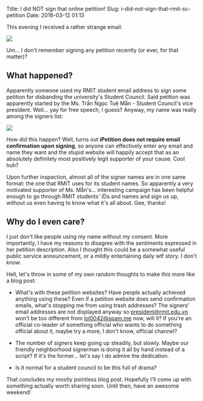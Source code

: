 Title: I did NOT sign that online petition!
Slug: i-did-not-sign-that-rmit-sc-petition
Date: 2016-03-12 01:13

This evening I received a rather strange email:

![](/images/rmitsc_01_wtf.png)

Um... I don't remember signing any petition recently (or ever, for that matter)?

## What happened?

Apparently someone used my RMIT student email address to sign some petition for disbanding the
university's Student Council. Said petition was apparently started by the Ms. Trần Ngọc Tuệ Mẫn -
Student Council's vice president. Well... yay for free speech, I guess? Anyway, my name was really
among the signers list:

![](/images/rmitsc_02_names.png)

How did this happen? Well, turns out **iPetition does not require email confirmation upon
signing**, so anyone can effectively enter any email and name they want and the stupid website will
happily accept that as an absolutely definitely most positively legit supporter of your cause. Cool
huh?

Upon further inspection, almost all of the signer names are in one same format: the one that RMIT
uses for its student names. So apparently a very motivated supporter of Ms. Mẫn's... interesting
campaign has been helpful enough to go through RMIT students' IDs and names and sign us up, without
us even having to know what it's all about. Gee, thanks!

## Why do I even care?

I just don't like people using my name without my consent. More importantly, I have my reasons to
disagree with the sentiments expressed in her petition description. Also I thought this could be a
somewhat useful public service announcement, or a mildly entertaining daily wtf story. I don't
know.

Hell, let's throw in some of my own random thoughts to make this more like a blog post:

- What's with these petition websites? Have people actually achieved anything using these? Even if
  a petition website does send confirmation emails, what's stopping me from using trash addresses?
  The signers' email addresses are not displayed anyway so president@rmit.edu.vn won't be too
  different from lol0042@spam.me now, will it? If you're an official co-leader of something
  official who wants to do something official about it, maybe try a more, I don't know, official
  channel?

- The number of signers keep going up steadily, but slowly. Maybe our friendly neighborhood
  signerman is doing it all by hand instead of a script? If it's the former... let's say I do
  admire the dedication.

- Is it normal for a student council to be this full of drama?

That concludes my mostly pointless blog post. Hopefully I'll come up with something actually worth
sharing soon. Until then, have an awesome weekend!
